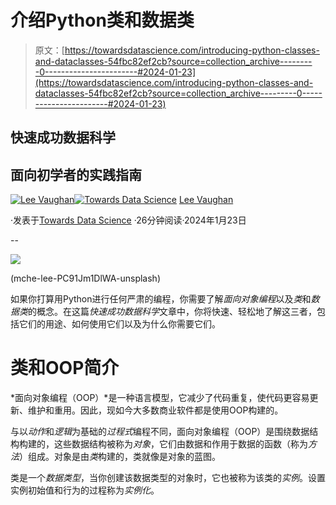 # 介绍Python类和数据类

> 原文：[https://towardsdatascience.com/introducing-python-classes-and-dataclasses-54fbc82ef2cb?source=collection_archive---------0-----------------------#2024-01-23](https://towardsdatascience.com/introducing-python-classes-and-dataclasses-54fbc82ef2cb?source=collection_archive---------0-----------------------#2024-01-23)

## 快速成功数据科学

## 面向初学者的实践指南

[](https://medium.com/@lee_vaughan?source=post_page---byline--54fbc82ef2cb--------------------------------)[![Lee Vaughan](../Images/9f6b90bb76102f438ab0b9a4a62ffa3f.png)](https://medium.com/@lee_vaughan?source=post_page---byline--54fbc82ef2cb--------------------------------)[](https://towardsdatascience.com/?source=post_page---byline--54fbc82ef2cb--------------------------------)[![Towards Data Science](../Images/a6ff2676ffcc0c7aad8aaf1d79379785.png)](https://towardsdatascience.com/?source=post_page---byline--54fbc82ef2cb--------------------------------) [Lee Vaughan](https://medium.com/@lee_vaughan?source=post_page---byline--54fbc82ef2cb--------------------------------)

·发表于[Towards Data Science](https://towardsdatascience.com/?source=post_page---byline--54fbc82ef2cb--------------------------------) ·26分钟阅读·2024年1月23日

--

![](../Images/44ce0f0e8e8c15dd63ec79bbcd2e995e.png)

(mche-lee-PC91Jm1DlWA-unsplash)

如果你打算用Python进行任何严肃的编程，你需要了解*面向对象编程*以及*类*和*数据类*的概念。在这篇*快速成功数据科学*文章中，你将快速、轻松地了解这三者，包括它们的用途、如何使用它们以及为什么你需要它们。

# 类和OOP简介

*面向对象编程（OOP）*是一种语言模型，它减少了代码重复，使代码更容易更新、维护和重用。因此，现如今大多数商业软件都是使用OOP构建的。

与以*动作*和*逻辑*为基础的*过程式*编程不同，面向对象编程（OOP）是围绕数据结构构建的，这些数据结构被称为*对象*，它们由数据和作用于数据的函数（称为*方法*）组成。对象是由*类*构建的，类就像是对象的蓝图。

类是一个*数据类型*，当你创建该数据类型的对象时，它也被称为该类的*实例*。设置实例初始值和行为的过程称为*实例化*。
